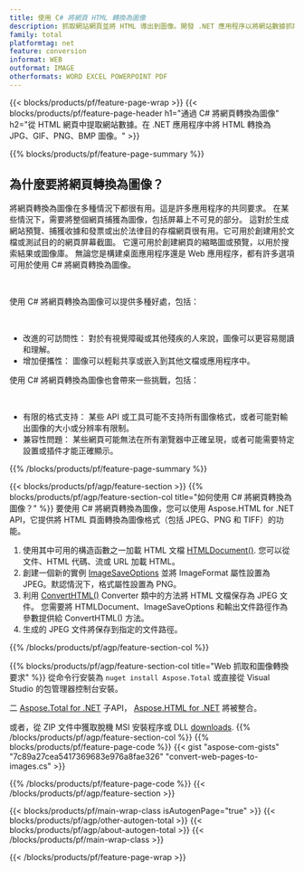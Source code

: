 ```yaml
---
title: 使用 C# 將網頁 HTML 轉換為圖像
description: 抓取網站網頁並將 HTML 導出到圖像。開發 .NET 應用程序以將網站數據抓取為 JPEG、PNG、GIF、BMP 等格式。 
family: total
platformtag: net
feature: conversion
informat: WEB
outformat: IMAGE
otherformats: WORD EXCEL POWERPOINT PDF
---
```

{{< blocks/products/pf/feature-page-wrap >}}
{{< blocks/products/pf/feature-page-header h1="通過 C# 將網頁轉換為圖像" h2="從 HTML 網頁中提取網站數據。在 .NET 應用程序中將 HTML 轉換為 JPG、GIF、PNG、BMP 圖像。" >}}

{{% blocks/products/pf/feature-page-summary %}}

<h2 class="heading-border">為什麼要將網頁轉換為圖像？</h2>
<p>將網頁轉換為圖像在多種情況下都很有用。這是許多應用程序的共同要求。 在某些情況下，需要將整個網頁捕獲為圖像，包括屏幕上不可見的部分。 這對於生成網站預覽、捕獲收據和發票或出於法律目的存檔網頁很有用。它可用於創建用於文檔或測試目的的網頁屏幕截圖。 它還可用於創建網頁的縮略圖或預覽，以用於搜索結果或圖像庫。 無論您是構建桌面應用程序還是 Web 應用程序，都有許多選項可用於使用 C# 將網頁轉換為圖像。</p><br />

<p>使用 C# 將網頁轉換為圖像可以提供多種好處，包括：</p><br />
<ul>
<li>改進的可訪問性： 對於有視覺障礙或其他殘疾的人來說，圖像可以更容易閱讀和理解。</li>
<li>增加便攜性： 圖像可以輕鬆共享或嵌入到其他文檔或應用程序中。</li>
</ul>
<p>使用 C# 將網頁轉換為圖像也會帶來一些挑戰，包括：</p><br />
<ul>
<li>有限的格式支持： 某些 API 或工具可能不支持所有圖像格式，或者可能對輸出圖像的大小或分辨率有限制。</li>
<li>兼容性問題： 某些網頁可能無法在所有瀏覽器中正確呈現，或者可能需要特定設置或插件才能正確顯示。</li>
</ul>
{{% /blocks/products/pf/feature-page-summary  %}}

{{< blocks/products/pf/agp/feature-section >}}
{{% blocks/products/pf/agp/feature-section-col title="如何使用 C# 將網頁轉換為圖像？" %}}
要使用 C# 將網頁轉換為圖像，您可以使用 Aspose.HTML for .NET API，它提供將 HTML 頁面轉換為圖像格式（包括 JPEG、PNG 和 TIFF）的功能。</p>

1. 使用其中可用的構造函數之一加載 HTML 文檔 [HTMLDocument()](https://reference.aspose.com/html/net/aspose.html/htmldocument/). 您可以從文件、HTML 代碼、流或 URL 加載 HTML。
2. 創建一個新的實例 [ImageSaveOptions](https://reference.aspose.com/html/net/aspose.html.saving/imagesaveoptions/) 並將 ImageFormat 屬性設置為 JPEG。默認情況下，格式屬性設置為 PNG。
3. 利用 [ConvertHTML()](https://reference.aspose.com/html/net/aspose.html.converters/converter/converthtml/) Converter 類中的方法將 HTML 文檔保存為 JPEG 文件。 您需要將 HTMLDocument、ImageSaveOptions 和輸出文件路徑作為參數提供給 ConvertHTML() 方法。
4. 生成的 JPEG 文件將保存到指定的文件路徑。
 
{{% /blocks/products/pf/agp/feature-section-col %}}

{{% blocks/products/pf/agp/feature-section-col title="Web 抓取和圖像轉換要求" %}}
從命令行安裝為 ```nuget install Aspose.Total``` 或直接從 Visual Studio 的包管理器控制台安裝。

二 [Aspose.Total for .NET](https://products.aspose.com/total/net/) 子API， [Aspose.HTML for .NET](https://products.aspose.com/html/net/) 將被整合。

或者，從 ZIP 文件中獲取脫機 MSI 安裝程序或 DLL [downloads](https://releases.aspose.com/total/net).
{{% /blocks/products/pf/agp/feature-section-col %}}
{{% blocks/products/pf/feature-page-code %}}
{{< gist "aspose-com-gists" "7c89a27cea5417369683e976a8fae326" "convert-web-pages-to-images.cs" >}}

{{% /blocks/products/pf/feature-page-code %}}
{{< /blocks/products/pf/agp/feature-section >}}

{{< blocks/products/pf/main-wrap-class isAutogenPage="true" >}}
{{< blocks/products/pf/agp/other-autogen-total >}}
{{< blocks/products/pf/agp/about-autogen-total >}}
{{< /blocks/products/pf/main-wrap-class >}}

{{< /blocks/products/pf/feature-page-wrap >}}